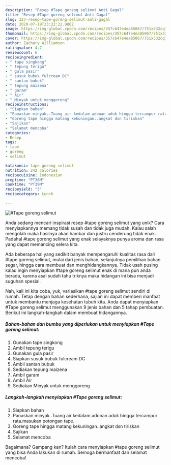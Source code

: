 ```yaml
---
description: "Resep #Tape goreng selimut Anti Gagal"
title: "Resep #Tape goreng selimut Anti Gagal"
slug: 327-resep-tape-goreng-selimut-anti-gagal
date: 2020-07-19T23:22:22.986Z
image: https://img-global.cpcdn.com/recipes/357c647e4ea85067/751x532cq70/tape-goreng-selimut-foto-resep-utama.jpg
thumbnail: https://img-global.cpcdn.com/recipes/357c647e4ea85067/751x532cq70/tape-goreng-selimut-foto-resep-utama.jpg
cover: https://img-global.cpcdn.com/recipes/357c647e4ea85067/751x532cq70/tape-goreng-selimut-foto-resep-utama.jpg
author: Zachary Williamson
ratingvalue: 4.7
reviewcount: 6
recipeingredient:
- " tape singkong"
- " tepung terigu"
- " gula pasir"
- " susuk bubuk fulcream DC"
- " santan bubuk"
- " tepung maizena"
- " garam"
- " Air"
- " Minyak untuk menggoreng"
recipeinstructions:
- "Siapkan bahan"
- "Panaskan minyak..Tuang air kedalam adonan aduk hingga tercampur rata.masukan potongan tape."
- "Goreng tape hingga matang kekuningan..angkat dsn tiriskan"
- "Sajikan"
- "Selamat mencoba"
categories:
- Resep
tags:
- tape
- goreng
- selimut

katakunci: tape goreng selimut 
nutrition: 242 calories
recipecuisine: Indonesian
preptime: "PT38M"
cooktime: "PT39M"
recipeyield: "3"
recipecategory: Lunch

---
```



![#Tape goreng selimut](https://img-global.cpcdn.com/recipes/357c647e4ea85067/751x532cq70/tape-goreng-selimut-foto-resep-utama.jpg)

Anda sedang mencari inspirasi resep #tape goreng selimut yang unik? Cara menyiapkannya memang tidak susah dan tidak juga mudah. Kalau salah mengolah maka hasilnya akan hambar dan justru cenderung tidak enak. Padahal #tape goreng selimut yang enak selayaknya punya aroma dan rasa yang dapat memancing selera kita.

Ada beberapa hal yang sedikit banyak mempengaruhi kualitas rasa dari #tape goreng selimut, mulai dari jenis bahan, selanjutnya pemilihan bahan segar, hingga cara membuat dan menghidangkannya. Tidak usah pusing kalau ingin menyiapkan #tape goreng selimut enak di mana pun anda berada, karena asal sudah tahu triknya maka hidangan ini bisa menjadi suguhan spesial.




Nah, kali ini kita coba, yuk, variasikan #tape goreng selimut sendiri di rumah. Tetap dengan bahan sederhana, sajian ini dapat memberi manfaat untuk membantu menjaga kesehatan tubuh kita. Anda dapat menyiapkan #Tape goreng selimut menggunakan 9 jenis bahan dan 5 tahap pembuatan. Berikut ini langkah-langkah dalam membuat hidangannya.

<!--inarticleads1-->

##### Bahan-bahan dan bumbu yang diperlukan untuk menyiapkan #Tape goreng selimut:

1. Gunakan  tape singkong
1. Ambil  tepung terigu
1. Gunakan  gula pasir
1. Siapkan  susuk bubuk fulcream DC
1. Ambil  santan bubuk
1. Sediakan  tepung maizena
1. Ambil  garam
1. Ambil  Air
1. Sediakan  Minyak untuk menggoreng




<!--inarticleads2-->

##### Langkah-langkah menyiapkan #Tape goreng selimut:

1. Siapkan bahan
1. Panaskan minyak..Tuang air kedalam adonan aduk hingga tercampur rata.masukan potongan tape.
1. Goreng tape hingga matang kekuningan..angkat dsn tiriskan
1. Sajikan
1. Selamat mencoba




Bagaimana? Gampang kan? Itulah cara menyiapkan #tape goreng selimut yang bisa Anda lakukan di rumah. Semoga bermanfaat dan selamat mencoba!
